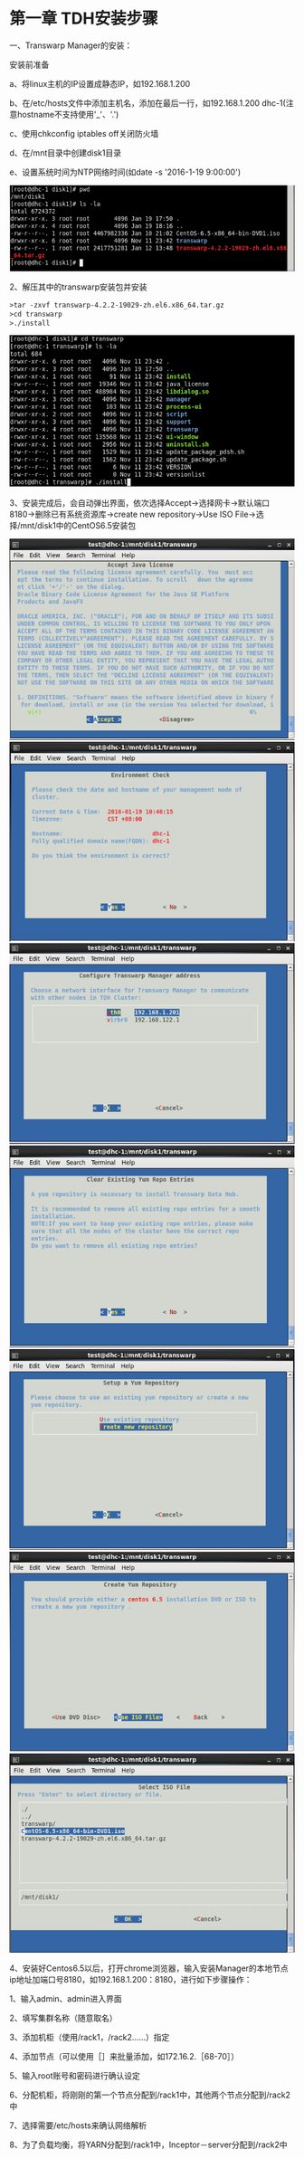 # 第一章 TDH安装步骤

一、Transwarp Manager的安装：

安装前准备

a、将linux主机的IP设置成静态IP，如192.168.1.200

b、在/etc/hosts文件中添加主机名，添加在最后一行，如192.168.1.200 dhc-1(注意hostname不支持使用'_'、'.')

c、使用chkconfig iptables off关闭防火墙

d、在/mnt目录中创建disk1目录

e、设置系统时间为NTP网络时间(如date -s '2016-1-19 9:00:00')


   
 ![](1.png)
 
 
 2、解压其中的transwarp安装包并安装
 ```
 >tar -zxvf transwarp-4.2.2-19029-zh.el6.x86_64.tar.gz
 >cd transwarp
 >./install
 
 ```
 ![](2.png)
 
 3、安装完成后，会自动弹出界面，依次选择Accept→选择网卡→默认端口8180→删除已有系统资源库→create new repository→Use ISO File→选择/mnt/disk1中的CentOS6.5安装包
 
 ![](3.png)
 ![](4.png)
 ![](5.png)
 ![](6.png)
 ![](7.png)
 ![](8.png)
 ![](9.png)
 
 
 
 
 4、安装好Centos6.5以后，打开chrome浏览器，输入安装Manager的本地节点ip地址加端口号8180，如192.168.1.200：8180，进行如下步骤操作：
 
1、输入admin、admin进入界面

2、填写集群名称（随意取名）

3、添加机柜（使用/rack1，/rack2......）指定

4、添加节点（可以使用［］来批量添加，如172.16.2.［68-70］）

5、输入root账号和密码进行确认设定

6、分配机柜，将刚刚的第一个节点分配到/rack1中，其他两个节点分配到/rack2中

7、选择需要/etc/hosts来确认网络解析

8、为了负载均衡，将YARN分配到/rack1中，Inceptor－server分配到/rack2中
 
 